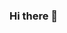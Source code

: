### Hi there 👋

<!--
**shishaoyan/shishaoyan** is a ✨ _special_ ✨ repository because its `README.md` (this file) appears on your GitHub profile.

<p align="center">
  <a href=" ">
    < img src="https://github-readme-stats.wasabeef.vercel.app/api?username=Omooo&show_icons=true&line_height=21&show_icons=true&theme=vue" />
  </a >
</p >

<p align="center">
  <a href="https://github.com/Omooo/Android-Notes">
    < img src="https://img.shields.io/badge/🔥%20Android-Notes-brightness.svg"
  </a >  
  <a href="https://github.com/Omooo">
    < img src="https://komarev.com/ghpvc/?username=Omooo&color=brightgreen" />
  </a >  
</p >
